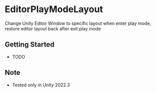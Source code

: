 # EditorPlayModeLayout
Change Unity Editor Window to specific layout when enter play mode, restore editor layout back after exit play mode

## Getting Started
- TODO

## Note
- Tested only in Unity 2022.3

